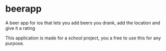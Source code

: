 # beerapp
A beer app for ios that lets you add beers you drank, add the location and give it a rating


This application is made for a school project, you a free to use this for any purpose.
